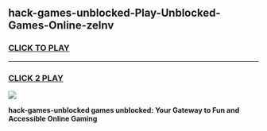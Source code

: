 
## hack-games-unblocked-Play-Unblocked-Games-Online-zelnv
<h3>
<a href="https://premium76.site?title=hack-games-unblocked&ref=25A">CLICK TO PLAY</a></h3>
<hr>

<h3>
<a href="https://premium76.site?title=hack-games-unblocked&ref=25A">CLICK 2 PLAY</a>
  
</h3>

<a href="https://premium76.site?title=hack-games-unblocked&ref=25A"><img src="https://clearcache.store/games.png"></a>


**hack-games-unblocked games unblocked: Your Gateway to Fun and Accessible Online Gaming**
